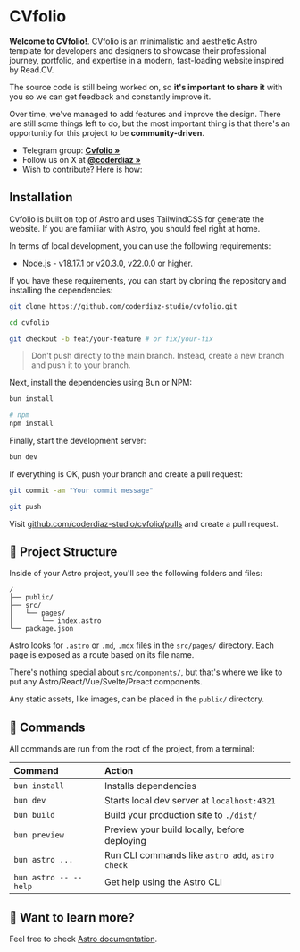 # CVfolio

**Welcome to CVfolio!**. CVfolio is an minimalistic and aesthetic Astro template for developers and designers to showcase their professional journey, portfolio, and expertise in a modern, fast-loading website inspired by Read.CV.

The source code is still being worked on, so **it's important to share it** with you so we can get feedback and constantly improve it.

Over time, we've managed to add features and improve the design. There are still some things left to do, but the most important thing is that there's an opportunity for this project to be **community-driven**.

- Telegram group: **[Cvfolio »](https://t.me/+5xVGgQ9aQOk1ZmNh)**
- Follow us on X at **[@coderdiaz »](https://x.com/coderdiaz)**
- Wish to contribute? Here is how:

## Installation

Cvfolio is built on top of Astro and uses TailwindCSS for generate the website. If you are familiar with Astro, you should feel right at home.

In terms of local development, you can use the following requirements:
- Node.js - v18.17.1 or v20.3.0, v22.0.0 or higher.

If you have these requirements, you can start by cloning the repository and installing the dependencies:

```sh
git clone https://github.com/coderdiaz-studio/cvfolio.git

cd cvfolio

git checkout -b feat/your-feature # or fix/your-fix
```

> Don't push directly to the main branch. Instead, create a new branch and push it to your branch.

Next, install the dependencies using Bun or NPM:

```sh
bun install

# npm
npm install
```

Finally, start the development server:

```sh
bun dev
```

If everything is OK, push your branch and create a pull request:
```sh
git commit -am "Your commit message"

git push
```

Visit [github.com/coderdiaz-studio/cvfolio/pulls](https://github.com/coderdiaz-studio/cvfolio/pulls) and create a pull request.


## 🚀 Project Structure

Inside of your Astro project, you'll see the following folders and files:

```text
/
├── public/
├── src/
│   └── pages/
│       └── index.astro
└── package.json
```

Astro looks for `.astro` or `.md`, `.mdx` files in the `src/pages/` directory. Each page is exposed as a route based on its file name.

There's nothing special about `src/components/`, but that's where we like to put any Astro/React/Vue/Svelte/Preact components.

Any static assets, like images, can be placed in the `public/` directory.

## 🧞 Commands

All commands are run from the root of the project, from a terminal:

| Command                   | Action                                           |
| :------------------------ | :----------------------------------------------- |
| `bun install`             | Installs dependencies                            |
| `bun dev`             | Starts local dev server at `localhost:4321`      |
| `bun build`           | Build your production site to `./dist/`          |
| `bun preview`         | Preview your build locally, before deploying     |
| `bun astro ...`       | Run CLI commands like `astro add`, `astro check` |
| `bun astro -- --help` | Get help using the Astro CLI                     |

## 👀 Want to learn more?

Feel free to check [Astro documentation](https://docs.astro.build).
